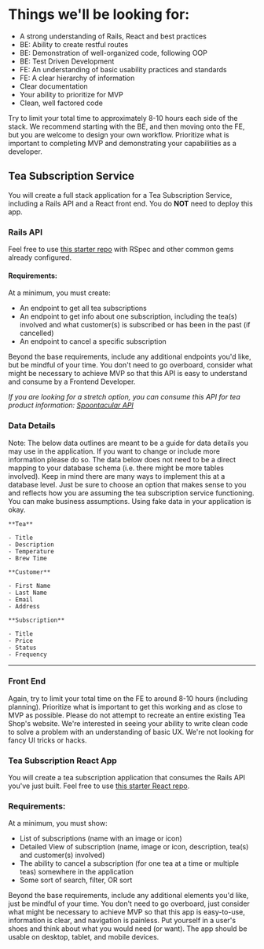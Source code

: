 # Things we'll be looking for:

- A strong understanding of Rails, React and best practices
- BE: Ability to create restful routes
- BE: Demonstration of well-organized code, following OOP
- BE: Test Driven Development
- FE: An understanding of basic usability practices and standards
- FE: A clear hierarchy of information
- Clear documentation
- Your ability to prioritize for MVP
- Clean, well factored code

Try to limit your total time to approximately 8-10 hours each side of the stack. We recommend starting with the BE, and then moving onto the FE, but you are welcome to design your own workflow. Prioritize what is important to completing MVP and demonstrating your capabilities as a developer.


## Tea Subscription Service

You will create a full stack application for a Tea Subscription Service, including a Rails API and a React front end. You do **NOT** need to deploy this app. 

### Rails API

Feel free to use [this starter repo](https://github.com/turingschool-examples/rails-api-starter) with RSpec and other common gems already configured.

#### Requirements:

At a minimum, you must create:

* An endpoint to get all tea subscriptions
* An endpoint to get info about one subscription, including the tea(s) involved and what customer(s) is subscribed or has been in the past (if cancelled)
* An endpoint to cancel a specific subscription

Beyond the base requirements, include any additional endpoints you'd like, but be mindful of your time. You don't need to go overboard, consider what might be necessary to achieve MVP so that this API is easy to understand and consume by a Frontend Developer.

 _If you are looking for a stretch option, you can consume this API for tea product information: [Spoontacular API](https://spoonacular.com/food-api/docs)_

### Data Details

Note: The below data outlines are meant to be a guide for data details you may use in the application. If you want to change or include more information please do so. The data below does not need to be a direct mapping to your database schema (i.e. there might be more tables involved). 
Keep in mind there are many ways to implement this at a database level. Just be sure to choose an option that makes sense to you and reflects how you are assuming the tea subscription service functioning. You can make business assumptions. Using fake data in your application is okay.

```
**Tea**

- Title
- Description
- Temperature
- Brew Time

**Customer**

- First Name
- Last Name
- Email
- Address

**Subscription**

- Title
- Price
- Status
- Frequency
```

-----

### Front End

Again, try to limit your total time on the FE to around 8-10 hours (including planning). Prioritize what is important to get this working and as close to MVP as possible. Please do not attempt to recreate an entire existing Tea Shop's website. We're interested in seeing your ability to write clean code to solve a problem with an understanding of basic UX. We're not looking for fancy UI tricks or hacks.

### Tea Subscription React App

You will create a tea subscription application that consumes the Rails API you've just built. Feel free to use [this starter React repo](https://github.com/turingschool-examples/vite-react-starter).

### Requirements:

At a minimum, you must show:

* List of subscriptions (name with an image or icon)
* Detailed View of subscription (name, image or icon, description, tea(s) and customer(s) involved)
* The ability to cancel a subscription (for one tea at a time or multiple teas) somewhere in the application
* Some sort of search, filter, OR sort

Beyond the base requirements, include any additional elements you'd like, just be mindful of your time. You don't need to go overboard, just consider what might be necessary to achieve MVP so that this app is easy-to-use, information is clear, and navigation is painless. Put yourself in a user's shoes and think about what you would need (or want). The app should be usable on desktop, tablet, and mobile devices.
